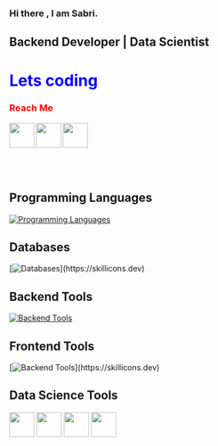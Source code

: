 ### Hi there , I am  Sabri.


##  Backend Developer | Data Scientist


# <font color="blue">Lets coding</font>

### <font color="red">Reach Me</font> 

[<img height="45" align="left"  src="https://upload.wikimedia.org/wikipedia/commons/thumb/8/81/LinkedIn_icon.svg/2048px-LinkedIn_icon.svg.png"  />][linkedin]

[<img height="45"  src="https://www.vectorlogo.zone/logos/kaggle/kaggle-ar21.png" align="left"/>][kaggle]   

[<img height="45"  src="https://apprecs.org/gp/images/app-icons/300/d6/com.alfiewn.easymail.jpg" />][mail]

[linkedin]:https://www.linkedin.com/in/sabri-ayl%C4%B1k-a11036214/
[kaggle]:https://www.kaggle.com/yusufyldz
[mail]:mailto:sabri.aylik@hotmail.com



<br><br>

## Programming Languages
[![Programming Languages](https://skillicons.dev/icons?i=python,cs,js,php)](https://skillicons.dev)


## Databases
[![Databases](https://skillicons.dev/icons?i=mysql,mongodb,)](https://skillicons.dev)

## Backend Tools
[![Backend Tools](https://skillicons.dev/icons?i=dotnet,express,nodejs)](https://skillicons.dev)

## Frontend Tools
[![Backend Tools](https://skillicons.dev/icons?i=react,html,css,bootstrap,)](https://skillicons.dev)

## Data Science Tools
<div>
<img src="https://img.icons8.com/color/512/tensorflow.png" height="45" float="left">
<img src="https://img.icons8.com/color/512/pandas.png" height="45" float="left">
<img src="https://img.icons8.com/color/512/numpy.png" height="45" float="left">
<img src="https://upload.wikimedia.org/wikipedia/commons/thumb/a/ae/Keras_logo.svg/2048px-Keras_logo.svg.png" height="45" >

</div>

<br><br>
<!--
[![Anurag's GitHub stats](https://github-readme-stats.vercel.app/api?username=sabriaylik)](https://github.com/anuraghazra/github-readme-stats)
-->


